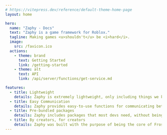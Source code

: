 ```yaml
---
# https://vitepress.dev/reference/default-theme-home-page
layout: home

hero:
  name: "Zaphy - Docs"
  text: "Zaphy is a game framework for Roblox."
  tagline: Making games <u>shouldn't</u> be <i>hard</i>.
  image:
    src: /favicon.ico
  actions:
    - theme: brand
      text: Getting Started
      link: /getting-started
    - theme: alt
      text: API
      link: /api/server/functions/get-service.md

features:
  - title: Lightweight
    details: Zaphy is extremely lightweight, only including things we know you will need.
  - title: Easy Communication
    details: Zaphy provides easy-to-use functions for communicating between the server and client.
  - title: Pre-bundled packages
    details: Zaphy includes packages that most devs need, without being bloated.
  - title: By creators, for creators
    details: Zaphy was built with the purpose of being the core of Froststar Interactive's games.
---
```


